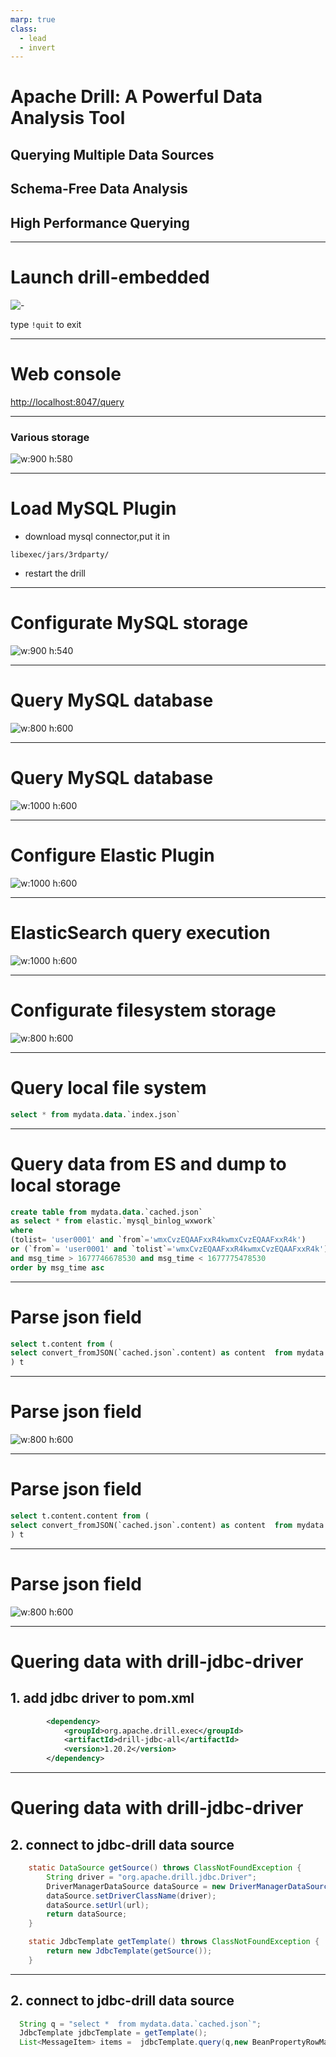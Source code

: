 ```yaml
---
marp: true
class:
  - lead
  - invert
---
```


# Apache Drill: A Powerful Data Analysis Tool

## Querying Multiple Data Sources
## Schema-Free Data Analysis
## High Performance Querying



---
# Launch drill-embedded

![-](https://cdn.jsdelivr.net/gh/xurenlu/bed/resource/5e/5e61edcac5d588cca0c68165e04435ac.png)

type `!quit` to exit

---
# Web console

[http://localhost:8047/query](http://localhost:8047/query)


---
### Various storage 
![w:900 h:580](https://cdn.jsdelivr.net/gh/xurenlu/bed/resource/e9/e9f0b887a25d5ee8b4701873003d051b.png)

---
# Load MySQL Plugin

- download mysql connector,put it in 
```
libexec/jars/3rdparty/
```
- restart the drill

---

# Configurate MySQL storage

![w:900 h:540](https://cdn.jsdelivr.net/gh/xurenlu/bed/resource/72/729aa01691da711cabb6ae2ed48ae7bf.png)

---


# Query MySQL database

![w:800 h:600](https://cdn.jsdelivr.net/gh/xurenlu/bed/resource/ea/eac700404e145e7a85c256c98b1f9555.png)

---

# Query MySQL database

![w:1000 h:600](https://cdn.jsdelivr.net/gh/xurenlu/bed/resource/89/8940a38d6ec2d02808c2fcc0f2d0a36d.png)


---

# Configure Elastic Plugin

![w:1000 h:600](https://cdn.jsdelivr.net/gh/xurenlu/bed/resource/cb/cb0a3d998dbcc6f93c6e740e6cb0aac1.png)

---

# ElasticSearch query execution

![w:1000 h:600](https://cdn.jsdelivr.net/gh/xurenlu/bed/resource/74/74eed521c4fe3467634ef0e4d2964a19.png)

---

# Configurate filesystem storage

![w:800 h:600](https://cdn.jsdelivr.net/gh/xurenlu/bed/resource/9b/9b27c50afeec107227e33b270537466a.png)

---
# Query local file system

```SQL
select * from mydata.data.`index.json`
```


---

# Query data from ES and dump to local storage

```SQL
create table from mydata.data.`cached.json`
as select * from elastic.`mysql_binlog_wxwork`
where
(tolist= 'user0001' and `from`='wmxCvzEQAAFxxR4kwmxCvzEQAAFxxR4k')
or (`from`= 'user0001' and `tolist`='wmxCvzEQAAFxxR4kwmxCvzEQAAFxxR4k')
and msg_time > 1677746678530 and msg_time < 1677775478530
order by msg_time asc 
```

---

# Parse json field

```SQL
select t.content from (
select convert_fromJSON(`cached.json`.content) as content  from mydata.data.`cached.json`
) t
```
---

# Parse json field

![w:800 h:600](https://cdn.jsdelivr.net/gh/xurenlu/bed/resource/f4/f4da1e2f82d7345f9ad33bd3e53adff8.png)


---
# Parse json field 

```SQL
select t.content.content from (
select convert_fromJSON(`cached.json`.content) as content  from mydata.data.`cached.json`
) t
```

---
# Parse json field
![w:800 h:600](https://cdn.jsdelivr.net/gh/xurenlu/bed/resource/37/37b595f4ef1e1d6d362c3c761fa63a9f.png)


---
# Quering data with drill-jdbc-driver

## 1. add jdbc driver to pom.xml
```xml
        <dependency>
            <groupId>org.apache.drill.exec</groupId>
            <artifactId>drill-jdbc-all</artifactId>
            <version>1.20.2</version>
        </dependency>
```

---
# Quering data with drill-jdbc-driver

## 2. connect to jdbc-drill data source

```java
    static DataSource getSource() throws ClassNotFoundException {
        String driver = "org.apache.drill.jdbc.Driver";
        DriverManagerDataSource dataSource = new DriverManagerDataSource();
        dataSource.setDriverClassName(driver);
        dataSource.setUrl(url);
        return dataSource;
    }

    static JdbcTemplate getTemplate() throws ClassNotFoundException {
        return new JdbcTemplate(getSource());
    }
```

---

## 2. connect to jdbc-drill data source

```java
  String q = "select *  from mydata.data.`cached.json`";
  JdbcTemplate jdbcTemplate = getTemplate();
  List<MessageItem> items =  jdbcTemplate.query(q,new BeanPropertyRowMapper<>(MessageItem.class));
```
